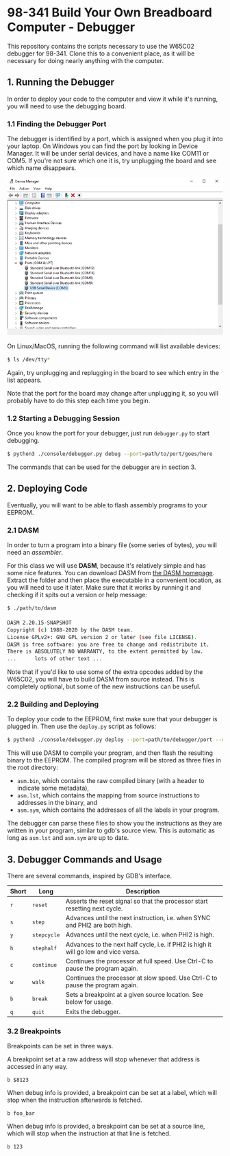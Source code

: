 # 98-341 Build Your Own Breadboard Computer - Debugger

This repository contains the scripts necessary to use the W65C02 debugger for 98-341.
Clone this to a convenient place, as it will be necessary for doing nearly anything with the computer.

## 1. Running the Debugger

In order to deploy your code to the computer and view it while it's running,
you will need to use the debugging board.

### 1.1 Finding the Debugger Port

The debugger is identified by a port, which is assigned when you plug it into your laptop.
On Windows you can find the port by looking in Device Manager. It will be under serial devices,
and have a name like COM11 or COM5.
If you're not sure which one it is, try unplugging the board and see which name disappears.

![Screenshot of device manager](images/device_manager.png)

On Linux/MacOS, running the following command will list available devices:
```bash
$ ls /dev/tty*
```
Again, try unplugging and replugging in the board to see which entry in the list appears.

Note that the port for the board may change after unplugging it,
so you will probably have to do this step each time you begin.

### 1.2 Starting a Debugging Session

Once you know the port for your debugger, just run `debugger.py` to start debugging.

```bash
$ python3 ./console/debugger.py debug --port=path/to/port/goes/here
```

The commands that can be used for the debugger are in section 3.

## 2. Deploying Code

Eventually, you will want to be able to flash assembly programs to your EEPROM.

### 2.1 DASM

In order to turn a program into a binary file (some series of bytes),
you will need an _assembler_.

For this class we will use **DASM**, because it's relatively simple and has some nice features.
You can download DASM from [the DASM homepage](https://dasm-assembler.github.io).
Extract the folder and then place the executable in a convenient location,
as you will need to use it later.
Make sure that it works by running it and checking if it spits out a version or help message:

```bash
$ ./path/to/dasm

DASM 2.20.15-SNAPSHOT
Copyright (c) 1988-2020 by the DASM team.
License GPLv2+: GNU GPL version 2 or later (see file LICENSE).
DASM is free software: you are free to change and redistribute it.
There is ABSOLUTELY NO WARRANTY, to the extent permitted by law.
...      lots of other text ...
```

Note that if you'd like to use some of the extra opcodes added by the W65C02,
you will have to build DASM from source instead. This is completely optional,
but some of the new instructions can be useful.

### 2.2 Building and Deploying

To deploy your code to the EEPROM, first make sure that your debugger is plugged in.
Then use the `deploy.py` script as follows:

```bash
$ python3 ./console/debugger.py deploy --port=path/to/debugger/port --dasm=path/to/dasm/executable path/to/code.S
```

This will use DASM to compile your program, and then flash the resulting binary to the EEPROM.
The compiled program will be stored as three files in the root directory:
- `asm.bin`, which contains the raw compiled binary (with a header to indicate some metadata),
- `asm.lst`, which contains the mapping from source instructions to addresses in the binary, and
- `asm.sym`, which contains the addresses of all the labels in your program.

The debugger can parse these files to show you the instructions as they are written in your program,
similar to gdb's source view. This is automatic as long as `asm.lst` and `asm.sym` are up to date.

## 3. Debugger Commands and Usage

There are several commands, inspired by GDB's interface.

| Short | Long | Description |
| ----- | ---- | ----------- |
|  `r`  | `reset`     | Asserts the reset signal so that the processor start resetting next cycle. |
|  `s`  | `step`      | Advances until the next instruction, i.e. when SYNC and PHI2 are both high. |
|  `y`  | `stepcycle` | Advances until the next cycle, i.e. when PHI2 is high. |
|  `h`  | `stephalf`  | Advances to the next half cycle, i.e. if PHI2 is high it will go low and vice versa. |
|  `c`  | `continue`  | Continues the processor at full speed. Use Ctrl-C to pause the program again. |
|  `w`  | `walk`      | Continues the processor at slow speed. Use Ctrl-C to pause the program again. |
|  `b`  | `break`     | Sets a breakpoint at a given source location. See below for usage. |
|  `q`  | `quit`      | Exits the debugger. |

### 3.2 Breakpoints

Breakpoints can be set in three ways.

A breakpoint set at a raw address will stop whenever that address is accessed in any way.
```
b $8123
```

When debug info is provided, a breakpoint can be set at a label,
which will stop when the instruction afterwards is fetched.
```
b foo_bar
```

When debug info is provided, a breakpoint can be set at a source line,
which will stop when the instruction at that line is fetched.
```
b 123
```
